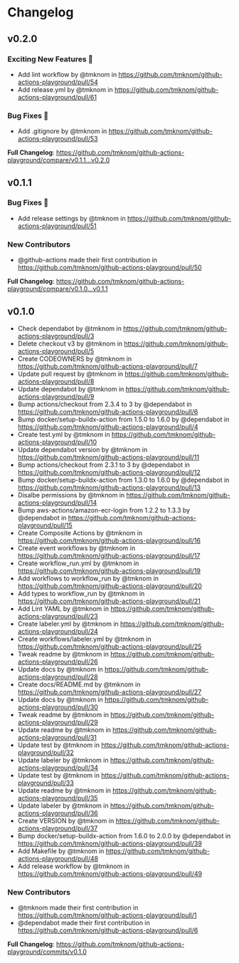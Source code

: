 # Changelog

## v0.2.0

### Exciting New Features 🎉

- Add lint workflow by @tmknom in https://github.com/tmknom/github-actions-playground/pull/54
- Add release.yml by @tmknom in https://github.com/tmknom/github-actions-playground/pull/61

### Bug Fixes 🐛

- Add .gitignore by @tmknom in https://github.com/tmknom/github-actions-playground/pull/53

**Full Changelog**: https://github.com/tmknom/github-actions-playground/compare/v0.1.1...v0.2.0

## v0.1.1

### Bug Fixes 🐛

- Add release settings by @tmknom in https://github.com/tmknom/github-actions-playground/pull/51

### New Contributors

- @github-actions made their first contribution in https://github.com/tmknom/github-actions-playground/pull/50

**Full Changelog**: https://github.com/tmknom/github-actions-playground/compare/v0.1.0...v0.1.1

## v0.1.0

- Check dependabot by @tmknom in https://github.com/tmknom/github-actions-playground/pull/3
- Delete checkout v3 by @tmknom in https://github.com/tmknom/github-actions-playground/pull/5
- Create CODEOWNERS by @tmknom in https://github.com/tmknom/github-actions-playground/pull/7
- Update pull request by @tmknom in https://github.com/tmknom/github-actions-playground/pull/8
- Update dependabot by @tmknom in https://github.com/tmknom/github-actions-playground/pull/9
- Bump actions/checkout from 2.3.4 to 3 by @dependabot in https://github.com/tmknom/github-actions-playground/pull/6
- Bump docker/setup-buildx-action from 1.5.0 to 1.6.0 by @dependabot in https://github.com/tmknom/github-actions-playground/pull/4
- Create test.yml by @tmknom in https://github.com/tmknom/github-actions-playground/pull/10
- Update dependabot version by @tmknom in https://github.com/tmknom/github-actions-playground/pull/11
- Bump actions/checkout from 2.3.1 to 3 by @dependabot in https://github.com/tmknom/github-actions-playground/pull/12
- Bump docker/setup-buildx-action from 1.3.0 to 1.6.0 by @dependabot in https://github.com/tmknom/github-actions-playground/pull/13
- Disalbe permissions by @tmknom in https://github.com/tmknom/github-actions-playground/pull/14
- Bump aws-actions/amazon-ecr-login from 1.2.2 to 1.3.3 by @dependabot in https://github.com/tmknom/github-actions-playground/pull/15
- Create Composite Actions by @tmknom in https://github.com/tmknom/github-actions-playground/pull/16
- Create event workflows by @tmknom in https://github.com/tmknom/github-actions-playground/pull/17
- Create workflow_run.yml by @tmknom in https://github.com/tmknom/github-actions-playground/pull/19
- Add workflows to workflow_run by @tmknom in https://github.com/tmknom/github-actions-playground/pull/20
- Add types to workflow_run by @tmknom in https://github.com/tmknom/github-actions-playground/pull/21
- Add Lint YAML by @tmknom in https://github.com/tmknom/github-actions-playground/pull/23
- Create labeler.yml by @tmknom in https://github.com/tmknom/github-actions-playground/pull/24
- Create workflows/labeler.yml by @tmknom in https://github.com/tmknom/github-actions-playground/pull/25
- Tweak readme by @tmknom in https://github.com/tmknom/github-actions-playground/pull/26
- Update docs by @tmknom in https://github.com/tmknom/github-actions-playground/pull/28
- Create docs/README.md by @tmknom in https://github.com/tmknom/github-actions-playground/pull/27
- Update docs by @tmknom in https://github.com/tmknom/github-actions-playground/pull/30
- Tweak readme by @tmknom in https://github.com/tmknom/github-actions-playground/pull/29
- Update readme by @tmknom in https://github.com/tmknom/github-actions-playground/pull/31
- Update test by @tmknom in https://github.com/tmknom/github-actions-playground/pull/32
- Update labeler by @tmknom in https://github.com/tmknom/github-actions-playground/pull/34
- Update test by @tmknom in https://github.com/tmknom/github-actions-playground/pull/33
- Update readme by @tmknom in https://github.com/tmknom/github-actions-playground/pull/35
- Update labeler by @tmknom in https://github.com/tmknom/github-actions-playground/pull/36
- Create VERSION by @tmknom in https://github.com/tmknom/github-actions-playground/pull/37
- Bump docker/setup-buildx-action from 1.6.0 to 2.0.0 by @dependabot in https://github.com/tmknom/github-actions-playground/pull/39
- Add Makefile by @tmknom in https://github.com/tmknom/github-actions-playground/pull/48
- Add release workflow by @tmknom in https://github.com/tmknom/github-actions-playground/pull/49

### New Contributors

- @tmknom made their first contribution in https://github.com/tmknom/github-actions-playground/pull/1
- @dependabot made their first contribution in https://github.com/tmknom/github-actions-playground/pull/6

**Full Changelog**: https://github.com/tmknom/github-actions-playground/commits/v0.1.0
